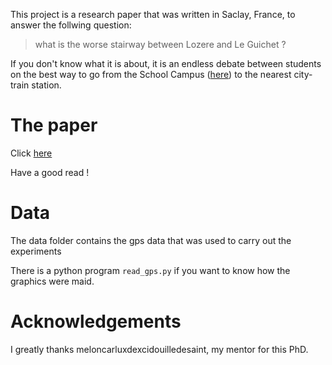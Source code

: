This project is a research paper that was written in Saclay, France, to answer the follwing question:

> what is the worse stairway between Lozere and Le Guichet ?

If you don't know what it is about, it is an endless debate between students on the best way to go from the School Campus ([here](https://www.ecosia.org/search?q=plateau%20de%20saclay&addon=firefox&addonversion=4.1.0&method=topbar)) to the nearest city-train station.

# The paper

Click [here](./Stairs_of_Saclay.pdf)

Have a good read !

# Data

The data folder contains the gps data that was used to carry out the experiments

There is a python program `read_gps.py` if you want to know how the graphics were maid.

# Acknowledgements

I greatly thanks meloncarluxdexcidouilledesaint, my mentor for this PhD.


